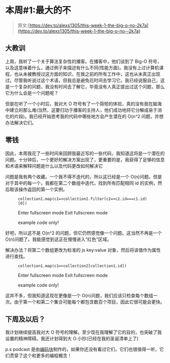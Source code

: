 # 本周#1:最大的不

> 原文:[https://dev.to/alexs1305/this-week-1-the-big-o-no-2k7a](https://dev.to/alexs1305/this-week-1-the-big-o-no--2k7a)

## 大教训

上周，我听了一个关于算法复杂性的播客。在播客中，他们谈到了 Big-O 符号，以及这意味着什么，通过例子来描述有什么不同(性能方面)。我没有上过计算机课程，也从未被教授过这方面的知识，在我之前的所有工作中，这也从未真正出现过。尽管我听说过这个术语，但我总是避免花时间去学习它。我已经说服自己，这是一个复杂的问题，我没有时间去了解它，毕竟没有人真正提出过这个问题，那么它为什么会是一个问题呢？

但是在听了一个小时后，我对大 O 符号有了一个简短的体验，真的没有我在脑海中建立的那么难(当然，这要归功于播客的主持人，他们成功地将它分解成易于消化的片段)。我已经开始思考我的代码中哪些地方会产生潜在的 O(n^2 问题，并想办法解决它们。

## 零钱

因此，本周我花了一些时间来回顾我最近写的一些代码，我知道这将是一个潜在的问题。十分钟后，一个更好的解决方案出现了，更重要的是，我获得了足够的信息和术语来解释问题是什么以及代码更改如何解决它

问题是我有两个收藏。一个我不得不迭代的，所以这已经是一个 O(n)问题。但是对于其中的每一个，我都在第二个数组中迭代，找到所有匹配相同 id 的实例，然后取该操作返回的第一个实例。

<figure>

```
collection1.map(c1=>collection2.filter(c2=>c2.id===c1.id)[0]) 
```

Enter fullscreen mode Exit fullscreen mode

<figcaption>example code only!</figcaption>

</figure>

好吧，所以这不是 O(n^2 的问题，但它仍然感觉像一个问题。这当然不再是一个 O(n)问题了。我能感觉到这正在慢慢进入“红色”区域。

解决办法？将第二个数组更改为标准的 js key:value 对象，然后将该值作为属性进行查找。

<figure>

```
collection1.map(c1=>collection2[collection1.id]) 
```

Enter fullscreen mode Exit fullscreen mode

<figcaption>example code only!</figcaption>

</figure>

这并不多，但我知道这现在更像是一个 O(n)问题，我们应该只检查每个数组一次。由于第一个和第二个集合可能每个都包含数百个项目，因此它很可能会更快。

## 下周及以后？

我计划继续提高我对大 O 符号的理解。至少现在我理解了它的目的，也突破了我设置的精神障碍。我还计划得到大 O 小抄(已经在我的圣诞清单上了)

p.s podcast 是由[编码块](https://www.codingblocks.net/podcast/what-is-algorithmic-complexity)制作的，如果你还没有看过它们，它们也很值得一听，它们贯穿了这个和更多的编程概念！